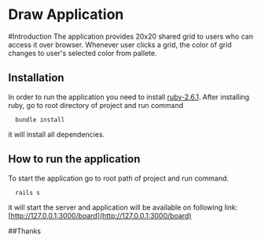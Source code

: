 # Draw Application

#Introduction
The application provides 20x20 shared grid to users who can access it over browser. Whenever user clicks a grid, the color of grid changes to user's selected color from pallete.


## Installation
In order to run the application you need to install [ruby-2.6.1](https://www.ruby-lang.org/en/documentation/installation/).
After installing ruby, go to root directory of project and run command
```
  bundle install
``` 
it will install all dependencies.

## How to run the application
To start the application go to root path of project and run command.
```
  rails s
```
it will start the server and application will be available on following link:
[http://127.0.0.1:3000/board](http://127.0.0.1:3000/board)


##Thanks